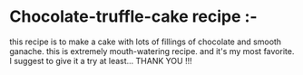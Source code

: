 # Chocolate-truffle-cake recipe :-
this recipe is to make a cake with lots of fillings of chocolate and smooth ganache. this is extremely mouth-watering recipe. and it's my most favorite. I suggest to give it a try at least...
THANK YOU !!!